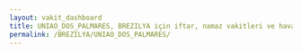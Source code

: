 ```yaml
---
layout: vakit_dashboard
title: UNIAO_DOS_PALMARES, BREZILYA için iftar, namaz vakitleri ve hava durumu - ilçe/eyalet seç
permalink: /BREZILYA/UNIAO_DOS_PALMARES/
---
```


<script type="text/javascript">
  var GLOBAL_COUNTRY = 'BREZILYA';
  var GLOBAL_CITY = 'UNIAO_DOS_PALMARES';
  var GLOBAL_STATE = '';
  var lat = 72;
  var lon = 21;
</script>
